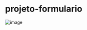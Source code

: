 # projeto-formulario
![image](https://user-images.githubusercontent.com/111106363/236311189-779ef072-5b26-4084-8609-65f841c6ec7a.png)
